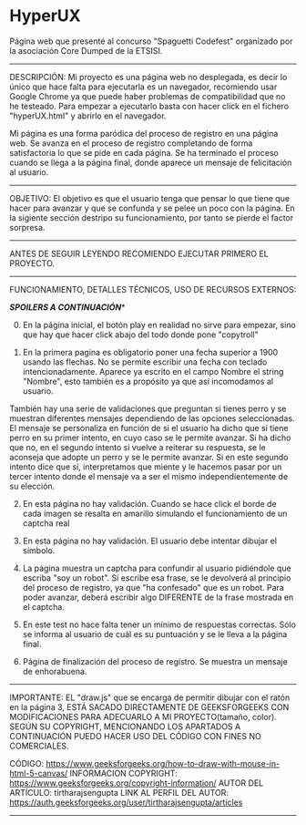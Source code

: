 # HyperUX

Página web que presenté al concurso "Spaguetti Codefest" organizado por la asociación Core Dumped de la ETSISI. 

******************************************************************************************************

DESCRIPCIÓN: 	Mi proyecto es una página web no desplegada, es decir lo único que hace falta para ejecutarla es
un navegador, recomiendo usar Google Chrome ya que puede haber problemas de compatibilidad que no he testeado.
Para empezar a ejecutarlo basta con hacer click en el fichero "hyperUX.html" y abrirlo en el navegador.

Mi página es una forma paródica del proceso de registro en una página web.
Se avanza en el proceso de registro completando de forma satisfactoria lo que se pide
en cada página. Se ha terminado el proceso cuando se llega a la página final, donde aparece un mensaje de felicitación
al usuario. 

*****************************************************************************************************

OBJETIVO:	El objetivo es que el usuario tenga que pensar lo que tiene que hacer para
avanzar y que se confunda y se pelee un poco con la página. En la sigiente
sección destripo su funcionamiento, por tanto se pierde el factor sorpresa.

****************************************************************************************************

ANTES DE SEGUIR LEYENDO RECOMIENDO EJECUTAR PRIMERO EL PROYECTO.

****************************************************************************************************

FUNCIONAMIENTO, DETALLES TÉCNICOS, USO DE RECURSOS EXTERNOS:






*****SPOILERS A CONTINUACIÓN******















 
0.	En la página inicial, el botón play en realidad no sirve para empezar, sino que hay que hacer click
abajo del todo donde pone "copytroll"



1.	En la primera pagina es obligatorio poner una fecha superior a 1900 usando las flechas.
No se permite escribir una fecha con teclado intencionadamente. Aparece ya escrito en el campo Nombre el string "Nombre",
esto también es a propósito ya que así incomodamos al usuario. 

También hay una serie de validaciones que preguntan si tienes perro y se muestran diferentes mensajes dependiendo
de las opciones seleccionadas.
El mensaje se personaliza en función de si el usuario ha dicho que sí tiene perro en su primer intento, en cuyo caso
se le permite avanzar. 
Si ha dicho que no, en el segundo intento si vuelve a reiterar su respuesta, se le aconseja que adopte un perro
y se le permite avanzar. Si en este segundo intento dice que sí, interpretamos que miente y le hacemos pasar
por un tercer intento donde el mensaje va a ser el mismo independientemente de su elección. 



2.	En esta página no hay validación. Cuando se hace click el borde de cada imagen se resalta en amarillo
simulando el funcionamiento de un captcha real



3.	En esta página no hay validación. El usuario debe intentar dibujar el símbolo.



4.	La página muestra un captcha para confundir al usuario pidiéndole que
escriba "soy un robot". Si escribe esa frase, se le devolverá al principio del proceso de registro,
ya que "ha confesado" que es un robot. Para poder avanzar, deberá escribir algo DIFERENTE de la frase 
mostrada en el captcha. 



5.	En este test no hace falta tener un mínimo de respuestas correctas. Sólo se informa
al usuario de cuál es su puntuación y se le lleva a la página final. 



6.	Página de finalización del proceso de registro. Se muestra un mensaje de enhorabuena. 





*********************************************************************************************************
IMPORTANTE:	EL "draw.js" que se encarga de permitir dibujar con el ratón en la página 3,
ESTÁ SACADO DIRECTAMENTE DE GEEKSFORGEEKS CON MODIFICACIONES PARA
ADECUARLO A MI PROYECTO(tamaño, color). SEGÚN SU COPYRIGHT, MENCIONANDO LOS APARTADOS A CONTINUACIÓN
PUEDO HACER USO DEL CÓDIGO CON FINES NO COMERCIALES.

CÓDIGO: https://www.geeksforgeeks.org/how-to-draw-with-mouse-in-html-5-canvas/
INFORMACION COPYRIGHT: https://www.geeksforgeeks.org/copyright-information/
AUTOR DEL ARTÍCULO: tirtharajsengupta
LINK AL PERFIL DEL AUTOR: https://auth.geeksforgeeks.org/user/tirtharajsengupta/articles


**********************************************************************************************************
